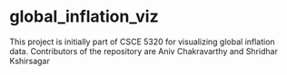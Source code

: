 # global_inflation_viz
This project is initially part of CSCE 5320 for visualizing global inflation data.
Contributors of the repository are Aniv Chakravarthy and Shridhar Kshirsagar
